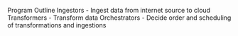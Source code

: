 Program Outline
Ingestors - Ingest data from internet source to cloud
Transformers - Transform data 
Orchestrators - Decide order and scheduling of transformations and ingestions

